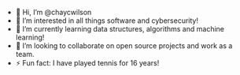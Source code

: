 - 👋 Hi, I’m @chaycwilson
- 👀 I’m interested in all things software and cybersecurity!
- 🌱 I’m currently learning data structures, algorithms and machine learning!
- 💞️ I’m looking to collaborate on open source projects and work as a team.
- ⚡ Fun fact: I have played tennis for 16 years!

<!---
chaycwilson/chaycwilson is a ✨ special ✨ repository because its `README.md` (this file) appears on your GitHub profile.
You can click the Preview link to take a look at your changes.
--->

